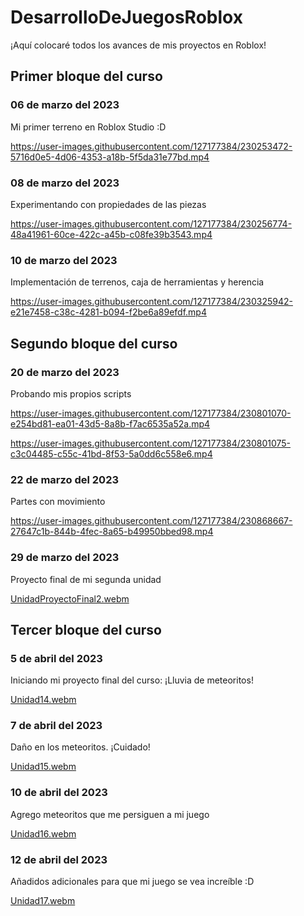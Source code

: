 # DesarrolloDeJuegosRoblox

¡Aquí colocaré todos los avances de mis proyectos en Roblox!

## Primer bloque del curso

### 06 de marzo del 2023
Mi primer terreno en Roblox Studio :D

https://user-images.githubusercontent.com/127177384/230253472-5716d0e5-4d06-4353-a18b-5f5da31e77bd.mp4


### 08 de marzo del 2023
Experimentando con propiedades de las piezas

https://user-images.githubusercontent.com/127177384/230256774-48a41961-60ce-422c-a45b-c08fe39b3543.mp4

### 10 de marzo del 2023
Implementación de terrenos, caja de herramientas y herencia

https://user-images.githubusercontent.com/127177384/230325942-e21e7458-c38c-4281-b094-f2be6a89efdf.mp4

## Segundo bloque del curso

### 20 de marzo del 2023
Probando mis propios scripts

https://user-images.githubusercontent.com/127177384/230801070-e254bd81-ea01-43d5-8a8b-f7ac6535a52a.mp4

https://user-images.githubusercontent.com/127177384/230801075-c3c04485-c55c-41bd-8f53-5a0dd6c558e6.mp4

### 22 de marzo del 2023
Partes con movimiento

https://user-images.githubusercontent.com/127177384/230868667-27647c1b-844b-4fec-8a65-b49950bbed98.mp4

### 29 de marzo del 2023
Proyecto final de mi segunda unidad

[UnidadProyectoFinal2.webm](https://user-images.githubusercontent.com/127177384/230866905-6f948c6e-1b0a-4272-9399-fd10ac34215f.webm)

## Tercer bloque del curso

### 5 de abril del 2023
Iniciando mi proyecto final del curso: ¡Lluvia de meteoritos!

[Unidad14.webm](https://user-images.githubusercontent.com/127177384/232248578-0acdc90b-14d2-49ba-8b4a-3b8a7ab06eab.webm)

### 7 de abril del 2023
Daño en los meteoritos. ¡Cuidado!

[Unidad15.webm](https://user-images.githubusercontent.com/127177384/232248632-226cb1d5-828d-424f-bca8-4d47b593b945.webm)

### 10 de abril del 2023
Agrego meteoritos que me persiguen a mi juego

[Unidad16.webm](https://user-images.githubusercontent.com/127177384/232248651-1994d146-b205-4c68-a713-d1999ef8dab6.webm)

### 12 de abril del 2023
Añadidos adicionales para que mi juego se vea increíble :D

[Unidad17.webm](https://user-images.githubusercontent.com/127177384/232248696-aff501bc-d731-49e7-ab85-0a3f51df285c.webm)
